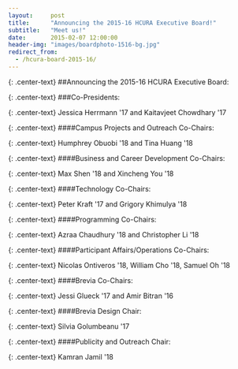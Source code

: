 ```yaml
---
layout:     post
title:      "Announcing the 2015-16 HCURA Executive Board!"
subtitle:   "Meet us!"
date:       2015-02-07 12:00:00
header-img: "images/boardphoto-1516-bg.jpg"
redirect_from:
  - /hcura-board-2015-16/
---
```


{: .center-text}
##Announcing the 2015-16 HCURA Executive Board:

{: .center-text}
###Co-Presidents:

{: .center-text}
Jessica Herrmann '17 and Kaitavjeet Chowdhary '17

{: .center-text}
####Campus Projects and Outreach Co-Chairs:

{: .center-text}
Humphrey Obuobi '18 and Tina Huang '18

{: .center-text}
####Business and Career Development Co-Chairs:

{: .center-text}
Max Shen '18 and Xincheng You '18

{: .center-text}
####Technology Co-Chairs:

{: .center-text}
Peter Kraft '17 and Grigory Khimulya '18

{: .center-text}
####Programming Co-Chairs:

{: .center-text}
Azraa Chaudhury '18 and Christopher Li '18

{: .center-text}
####Participant Affairs/Operations Co-Chairs:

{: .center-text}
Nicolas Ontiveros '18, William Cho '18, Samuel Oh '18

{: .center-text}
####Brevia Co-Chairs:

{: .center-text}
Jessi Glueck '17 and Amir Bitran '16

{: .center-text}
####Brevia Design Chair:

{: .center-text}
Silvia Golumbeanu '17

{: .center-text}
####Publicity and Outreach Chair:

{: .center-text}
Kamran Jamil '18

